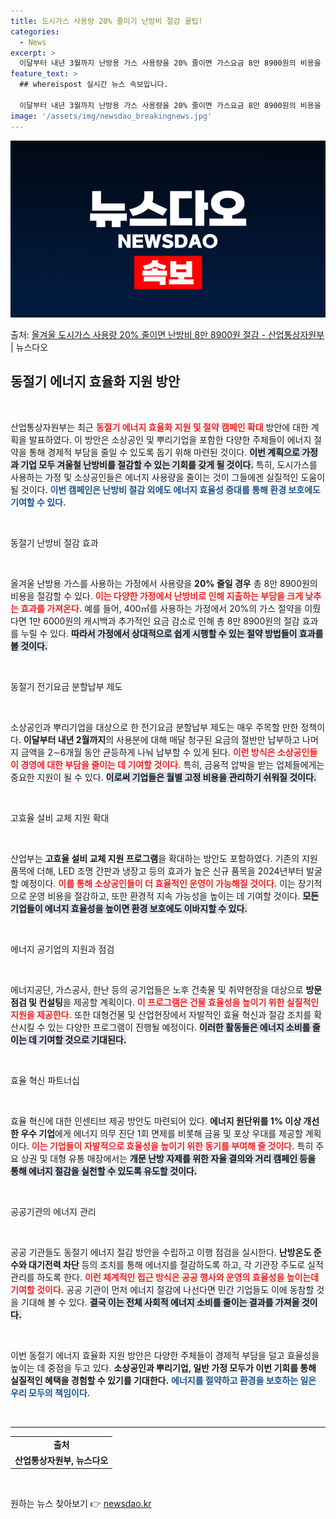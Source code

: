 ```yaml
---
title: 도시가스 사용량 20% 줄이기 난방비 절감 꿀팁!
categories:
  - News
excerpt: >
  이달부터 내년 3월까지 난방용 가스 사용량을 20% 줄이면 가스요금 8만 8900원의 비용을 절감할 수 있게…
feature_text: >
  ## whereispost 실시간 뉴스 속보입니다.

  이달부터 내년 3월까지 난방용 가스 사용량을 20% 줄이면 가스요금 8만 8900원의 비용을 절감할 수 있게…
image: '/assets/img/newsdao_breakingnews.jpg'
---
```


![뉴스다오 속보](/assets/img/newsdao_breakingnews.jpg)

<p>출처: <a href="https://newsdao.kr/2731" rel="dofollow">올겨울 도시가스 사용량 20% 줄이면 난방비 8만 8900원 절감 - 산업통상자원부</a> | 뉴스다오</p>

<h2 data-ke-size="size26">동절기 에너지 효율화 지원 방안</h2>

<p data-ke-size="size16">&nbsp;</p>

산업통상자원부는 최근 <b><span style="color: #ee2323;">동절기 에너지 효율화 지원 및 절약 캠페인 확대</span></b> 방안에 대한 계획을 발표하였다. 이 방안은 소상공인 및 뿌리기업을 포함한 다양한 주체들이 에너지 절약을 통해 경제적 부담을 줄일 수 있도록 돕기 위해 마련된 것이다. <b><span style="background-color: #21538527;">이번 계획으로 가정과 기업 모두 겨울철 난방비를 절감할 수 있는 기회를 갖게 될 것이다.</span></b> 특히, 도시가스를 사용하는 가정 및 소상공인들은 에너지 사용량을 줄이는 것이 그들에겐 실질적인 도움이 될 것이다. <b><span style="color: #1a5490;">이번 캠페인은 난방비 절감 외에도 에너지 효율성 증대를 통해 환경 보호에도 기여할 수 있다.</span></b>

<p data-ke-size="size16">&nbsp;</p>

동절기 난방비 절감 효과

<p data-ke-size="size16">&nbsp;</p>

올겨울 난방용 가스를 사용하는 가정에서 사용량을 <b>20% 줄일 경우</b> 총 8만 8900원의 비용을 절감할 수 있다. <b><span style="color: #ee2323;">이는 다양한 가정에서 난방비로 인해 지출하는 부담을 크게 낮추는 효과를 가져온다.</span></b> 예를 들어, 400㎡를 사용하는 가정에서 20%의 가스 절약을 이뤘다면 1만 6000원의 캐시백과 추가적인 요금 감소로 인해 총 8만 8900원의 절감 효과를 누릴 수 있다. <b><span style="background-color: #21538527;">따라서 가정에서 상대적으로 쉽게 시행할 수 있는 절약 방법들이 효과를 볼 것이다.</span></b>

<p data-ke-size="size16">&nbsp;</p>

동절기 전기요금 분할납부 제도

<p data-ke-size="size16">&nbsp;</p>

소상공인과 뿌리기업을 대상으로 한 전기요금 분할납부 제도는 매우 주목할 만한 정책이다. <b>이달부터 내년 2월까지</b>의 사용분에 대해 매달 청구된 요금의 절반만 납부하고 나머지 금액을 2∼6개월 동안 균등하게 나눠 납부할 수 있게 된다. <b><span style="color: #ee2323;">이런 방식은 소상공인들이 경영에 대한 부담을 줄이는 데 기여할 것이다.</span></b> 특히, 금융적 압박을 받는 업체들에게는 중요한 지원이 될 수 있다. <b><span style="background-color: #21538527;">이로써 기업들은 월별 고정 비용을 관리하기 쉬워질 것이다.</span></b>

<p data-ke-size="size16">&nbsp;</p>

고효율 설비 교체 지원 확대

<p data-ke-size="size16">&nbsp;</p>

산업부는 <b>고효율 설비 교체 지원 프로그램</b>을 확대하는 방안도 포함하였다. 기존의 지원 품목에 더해, LED 조명 간판과 냉장고 등의 효과가 높은 신규 품목을 2024년부터 발굴할 예정이다. <b><span style="color: #ee2323;">이를 통해 소상공인들이 더 효율적인 운영이 가능해질 것이다.</span></b> 이는 장기적으로 운영 비용을 절감하고, 또한 환경적 지속 가능성을 높이는 데 기여할 것이다. <b><span style="background-color: #21538527;">모든 기업들이 에너지 효율성을 높이면 환경 보호에도 이바지할 수 있다.</span></b>

<p data-ke-size="size16">&nbsp;</p>

에너지 공기업의 지원과 점검 

<p data-ke-size="size16">&nbsp;</p>

에너지공단, 가스공사, 한난 등의 공기업들은 노후 건축물 및 취약현장을 대상으로 <b>방문 점검 및 컨설팅</b>을 제공할 계획이다. <b><span style="color: #ee2323;">이 프로그램은 건물 효율성을 높이기 위한 실질적인 지원을 제공한다.</span></b> 또한 대형건물 및 산업현장에서 자발적인 효율 혁신과 절감 조치를 확산시킬 수 있는 다양한 프로그램이 진행될 예정이다. <b><span style="background-color: #21538527;">이러한 활동들은 에너지 소비를 줄이는 데 기여할 것으로 기대된다.</span></b>

<p data-ke-size="size16">&nbsp;</p>

효율 혁신 파트너십

<p data-ke-size="size16">&nbsp;</p>

효율 혁신에 대한 인센티브 제공 방안도 마련되어 있다. <b>에너지 원단위를 1% 이상 개선한 우수 기업</b>에게 에너지 의무 진단 1회 면제를 비롯해 금융 및 포상 우대를 제공할 계획이다. <b><span style="color: #ee2323;">이는 기업들이 자발적으로 효율성을 높이기 위한 동기를 부여해 줄 것이다.</span></b> 특히 주요 상권 및 대형 유통 매장에서는 <b><span style="background-color: #21538527;">개문 난방 자제를 위한 자율 결의와 거리 캠페인 등을 통해 에너지 절감을 실천할 수 있도록 유도할 것이다.</span></b>

<p data-ke-size="size16">&nbsp;</p>

공공기관의 에너지 관리

<p data-ke-size="size16">&nbsp;</p>

공공 기관들도 동절기 에너지 절감 방안을 수립하고 이행 점검을 실시한다. <b>난방온도 준수와 대기전력 차단</b> 등의 조치를 통해 에너지를 절감하도록 하고, 각 기관장 주도로 실적 관리를 하도록 한다. <b><span style="color: #ee2323;">이런 체계적인 접근 방식은 공공 행사와 운영의 효율성을 높이는데 기여할 것이다.</span></b> 공공 기관이 먼저 에너지 절감에 나선다면 민간 기업들도 이에 동참할 것을 기대해 볼 수 있다. <b><span style="background-color: #21538527;">결국 이는 전체 사회적 에너지 소비를 줄이는 결과를 가져올 것이다.</span></b>

<p data-ke-size="size16">&nbsp;</p>

이번 동절기 에너지 효율화 지원 방안은 다양한 주체들이 경제적 부담을 덜고 효율성을 높이는 데 중점을 두고 있다. <b>소상공인과 뿌리기업, 일반 가정 모두가 이번 기회를 통해 실질적인 혜택을 경험할 수 있기를 기대한다.</b> <b><span style="color: #1a5490;">에너지를 절약하고 환경을 보호하는 일은 우리 모두의 책임이다.</span></b> 

<p data-ke-size="size16">&nbsp;</p>

<hr>

<table style="width: 100%;">
  <tr>
    <td style="text-align: center; height: 17px;"><b>출처</b></td>
  </tr>
    <tr>
    <td style="text-align: center; height: 17px;"><b>산업통상자원부, 뉴스다오</b></td>
  </tr>
</table>

<p data-ke-size="size16">&nbsp;</p> 

원하는 뉴스 찾아보기 👉 <a href="https://newsdao.kr" rel="dofollow">newsdao.kr</a>


